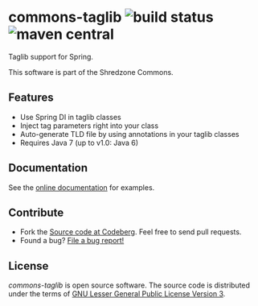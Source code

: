 # commons-taglib ![build status](https://shredzone.org/badge/commons-taglib.svg) ![maven central](https://shredzone.org/maven-central/org.shredzone.commons/commons-taglib/badge.svg)

Taglib support for Spring.

This software is part of the Shredzone Commons.

## Features

* Use Spring DI in taglib classes
* Inject tag parameters right into your class
* Auto-generate TLD file by using annotations in your taglib classes
* Requires Java 7 (up to v1.0: Java 6)

## Documentation

See the [online documentation](https://shredzone.org/maven/commons-taglib/) for examples.

## Contribute

* Fork the [Source code at Codeberg](https://codeberg.org/shred/commons-taglib). Feel free to send pull requests.
* Found a bug? [File a bug report!](https://codeberg.org/shred/commons-taglib/issues)

## License

_commons-taglib_ is open source software. The source code is distributed under the terms of [GNU Lesser General Public License Version 3](http://www.gnu.org/licenses/lgpl-3.0.html).
